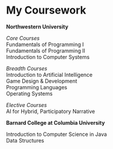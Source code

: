 # My Coursework

**Northwestern University**  <br/>

*Core Courses* <br/>
Fundamentals of Programming I <br/>
Fundamentals of Programming II <br/>
Introduction to Computer Systems <br/>

*Breadth Courses*  <br/>
Introduction to Artificial Intelligence  <br/>
Game Design & Development <br/>
Programming Languages  <br/>
Operating Systems <br/>

*Elective Courses*  <br/>
AI for Hybrid, Participatory Narrative  <br/>

**Barnard College at Columbia University** <br/>

Introduction to Computer Science in Java <br/>
Data Structures <br/>
